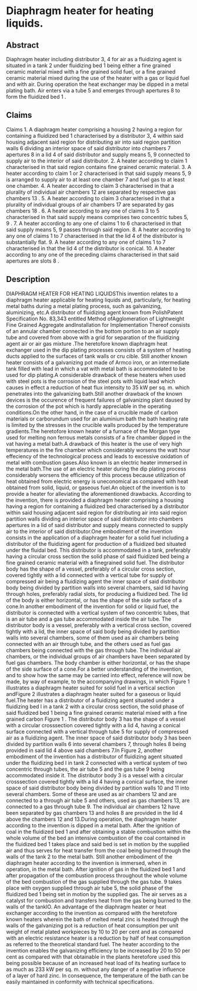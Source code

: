 # Diaphragm heater for heating liquids.

## Abstract
Diaphragm heater including distributor 3, 4 for air as a fluidizing agent is situated in a tank 2 under fluidizing bed 1 being either a fine grained ceramic material mixed with a fine grained solid fuel, or a fine grained ceramic material mixed during the use of the heater with a gas or liquid fuel and with air. During operation the heat exchanger may be dipped in a metal plating bath. Air enters via a tube 5 and emerges through apertures 8 to form the fluidized bed 1 .

## Claims
Claims 1. A diaphragm heater comprising a housing 2 having a region for containing a fluidized bed 1 characterised by a distributor 3, 4 within said housing adjacent said region for distributing air into said region partition walls 6 dividing an interior space of said distributor into chambers 7 apertures 8 in a lid 4 of said distributor and supply means 5, 9 connected to supply air to the interior of said distributor. 2. A heater according to claim 1 characterised in that said region contains fine grained ceramic material. 3. A heater according to claim 1 or 2 characterised in that said supply means 5, 9 is arranged to supply air to at least one chamber 7 and fuel gas to at least one chamber. 4. A heater according to claim 3 characterised in that a plurality of individual air chambers 12 are separated by respective gas chambers 13 . 5. A heater according to claim 3 characterised in that a plurality of individual groups of air chambers 17 are separated by gas chambers 18 . 6. A heater according to any one of claims 3 to 5 characterised in that said supply means comprises two concentric tubes 5, 9 . 7. A heater according to any one of claims 1 to 6 characterised in that said supply means 5, 9 passes through said region. 8. A heater according to any one of claims 1 to 7 characterised in that the lid 4 of the distributor is substantially flat. 9. A heater according to any one of claims 1 to 7 characterised in that the lid 4 of the distributor is conical. 10. A heater according to any one of the preceding claims characterised in that said apertures are slots 8 .

## Description
DIAPHRAGM HEATER FOR HEATING LIQUIDSThis invention relates to a diaphragm heater applicable for heating liquids and, particularly, for heating metal baths during a metal plating process, such as galvanizing, aluminizing, etc.A distributor of fluidizing agent known from PolishPatent Specification No. 83,343 entitled Method ofAgglomeration of Lightweight Fine Grained Aggregate andInstallation for Implementation Thereof consists of an annular chamber connected in the bottom portion to an air supply tube and covered from above with a grid for separation of the fluidizing agent air or air gas mixture .The heretofore known diaphragm heat exchanger used in the dip plating processes consists of a system of heating ducts applied to the surfaces of tank walls or cru cible. Still another known heater consists of a galvanizing pot made of Armco iron, or an intermediate tank filled with lead in which a vat with metal bath is accommodated to be used for dip plating.A considerable drawback of these heaters when used with steel pots is the corrosion of the steel pots with liquid lead which causes in effect a reduction of heat flux intensity to 35 kW per sq. m. which penetrates into the galvanizing bath.Still another drawback of the known devices is the occurence of frequent failures of galvanizing plant daused by the corrosion of the pot which is hardly appreciable in the operating conditions.On the other hand, in the case of a crucible made of carbon materials or carborundum used for an aluminium bath the bath heating rate is limited by the stresses in the crucible walls produced by the temperature gradients.The heretofore known heater of a furnace of the Morgan type used for melting non ferrous metals consists of a fire chamber dipped in the vat having a metal bath.A drawback of this heater is the use of very high temperatures in the fire chamber which considerably worsens the watt hour effeciency of the technological process and leads to excessive oxidation of metal with combustion gases.Also known is an electric heater immersed in the metal bath.The use of an electric heater during the dip plating process considerably worsens the efficiency of this process because utilization of heat obtained from electric energy is uneconomical as compared with heat obtained from solid, liquid, or gaseous fuel.An object of the invention is to provide a heater for alleviating the aforementioned drawbacks. According to the invention, there is provided a diaphragm heater comprising a housing having a region for containing a fluidized bed characterised by a distributor within said housing adjacent said region for distributing air into said region partition walls dividing an interior space of said distributor into chambers apertures in a lid of said distributor and supply means connected to supply air to the interior of said distributor.One embodiment of the invention consists in the application of a diaphragm heater for a solid fuel including a distributor of the fluidizing agent for production of a fluidized bed situated under the fluidal bed. This distributor is accommodated in a tank, preferably having a circular cross section the solid phase of said fluidized bed being a fine grained ceramic material with a finegrained solid fuel. The distributor body has the shape of a vessel, preferably of a circular cross section, covered tightly with a lid connected with a vertical tube for supply of compressed air being a fluidizing agent the inner space of said distributor body being divided by partition walls into several chambers, said lid having through holes, preferably radial slots, for producing a fluidized bed. The lid of the body is either horizontal, or has the shape of the side surface of a cone.In another embodiment of the invention for solid or liquid fuel, the distributor is connected with a vertical system of two concentric tubes, that is an air tube and a gas tube accommodated inside the air tube. The distributor body is a vessel, preferably with a vertical cross section, covered tightly with a lid, the inner space of said body being divided by partition walls into several chambers, some of them used as air chambers being connected with an air through tube, and the others used as fuel gas chambers being connected with the gas through tube. The individual air chambers, or the individual groups of air chambers have been separated by fuel gas chambers. The body chamber is either horizontal, or has the shape of the side surface of a cone.For a better understanding of the invention, and to show how the same may be carried into effect, reference will now be made, by way of example, to the accompanying drawings, in which Figure 1 illustrates a diaphragm heater suited for solid fuel in a vertical section andFigure 2 illustrates a diaphragm heater suited for a gaseous or liquid fuel.The heater has a distributor of a fluidizing agent situated under a fluidizing bed l in a tank 2 with a circular cross section, the solid phase of said fluidized bed 1 being a fine grained ceramic material mixed with a fine grained carbon Figure 1 . The distributor body 3 has the shape of a vessel with a circular crosssection covered tightly with a lid 4, having a conical surface connected with a vertical through tube 5 for supply of compressed air as a fluidizing agent. The inner space of said distributor body 3 has been divided by partition walls 6 into several chambers 7, through holes 8 being provided in said lid 4 above said chambers 7.In Figure 2, another embodiment of the invention has a distributor of fluidizing agent situated under the fluidizing bed l in tank 2 connected with a vertical system of two concentric through tubes, the air tube 5 and the gas tube 9 being accommodated inside it. The distributor body 3 is a vessel with a circular crosssection covered tightly with a lid 4 having a conical surface, the inner space of said distributor body being divided by partition walls 10 and 11 into several chambers. Some of these are used as air chambers 12 and are connected to a through air tube 5 and others, used as gas chambers 13, are connected to a gas through tube 9. The individual air chambers 12 have been separated by gas chambers 13 and holes 8 are provided in the lid 4 above the chambers 12 and 13.During operation, the diaphragm heater according to the invention is dipped in a metal bath. After the ignition of coal in the fluidized bed 1 and after obtaining a stable combustion within the whole volume of the bed an intensive combustion of the coal contained in the fluidized bed 1 takes place and said bed is set in motion by the supplied air and thus serves for heat transfer from the coal being burned through the walls of the tank 2 to the metal bath. Still another embodiment of the diaphragm heater according to the invention is immersed, when in operation, in the metal bath. After ignition of gas in the fluidized bed 1 and after propagation of the combustion process throughout the whole volume of the bed combustion of the gas supplied through the gas tube. 9 takes place with oxygen supplied through air tube 5, the solid phase of the fluidized bed 1 being set in motion by the supplied gas. The air serves as a catalyst for combustion and transfers heat from the gas being burned to the walls of the tanklO. An advantage of the diaphragm heater or heat exchanger according to the invention as compared with the heretofore known heaters wherein the bath of melted metal zinc is heated through the walls of the galvanizing pot is a reduction of heat consumption per unit weight of metal plated workpieces by 10 to 20 per cent and as compared with an electric resistance heater is a reduction by half of heat consumption as referred to the theoretical standard fuel. The heater according to the invention enables the galvanizing efficiency to be increased by 20 to 50 per cent as compared with that obtainable in the plants heretofore used this being possible because of an increased heat load of its heating surface to as much as 233 kW per sq. m. without any danger of a negative influence of a layer of hard zinc. In consequence, the temperature of the bath can be easily maintained in conformity with technical specifications.